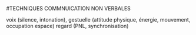 #TECHNIQUES COMMNUICATION NON VERBALES 

voix (silence, intonation), gestuelle (attitude physique, énergie, mouvement, occupation espace) regard (PNL, synchronisation)
